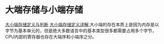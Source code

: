 # 大端存储与小端存储

[大小端存储定义与判断](https://blog.csdn.net/lwfcgz/article/details/50476051)
[大小端存储定义详解](https://gist.github.com/4u1kto/44b9fed92f9b3aed5e6d),大小端的存在本质上是因为内存是以字节为基本单元的，但是绝大多数语言中的基本类型很多都需要占用多个字节，CPU内部的寄存器也存在大端序和小端序之分。
